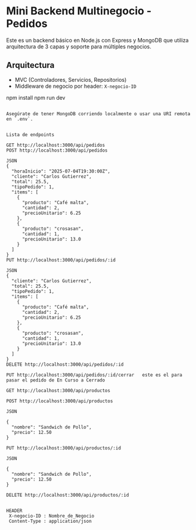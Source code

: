 # Mini Backend Multinegocio - Pedidos

Este es un backend básico en Node.js con Express y MongoDB que utiliza arquitectura de 3 capas y soporte para múltiples negocios.


## Arquitectura
- MVC (Controladores, Servicios, Repositorios)
- Middleware de negocio por header: `X-negocio-ID`


npm install
npm run dev
```

Asegúrate de tener MongoDB corriendo localmente o usar una URI remota en `.env`.


Lista de endpoints 

GET http://localhost:3000/api/pedidos
POST http://localhost:3000/api/pedidos

JSON
{
  "horaInicio": "2025-07-04T19:30:00Z",
  "cliente": "Carlos Gutierrez",
  "total": 25.5,
  "tipoPedido": 1,
  "items": [
    {
      "producto": "Café malta",
      "cantidad": 2,
      "precioUnitario": 6.25
    },
    {
      "producto": "crosasan",
      "cantidad": 1,
      "precioUnitario": 13.0
    }
  ]
}
PUT http://localhost:3000/api/pedidos/:id

JSON
{
  "cliente": "Carlos Gutierrez",
  "total": 25.5,
  "tipoPedido": 1,
  "items": [
    {
      "producto": "Café malta",
      "cantidad": 2,
      "precioUnitario": 6.25
    },
    {
      "producto": "crosasan",
      "cantidad": 1,
      "precioUnitario": 13.0
    }
  ]
}
DELETE http://localhost:3000/api/pedidos/:id

PUT http://localhost:3000/api/pedidos/:id/cerrar   este es el para pasar el pedido de En Curso a Cerrado

GET http://localhost:3000/api/productos

POST http://localhost:3000/api/productos

JSON

{
  "nombre": "Sandwich de Pollo",
  "precio": 12.50
}

PUT http://localhost:3000/api/productos/:id

JSON

{
  "nombre": "Sandwich de Pollo",
  "precio": 12.50
}

DELETE http://localhost:3000/api/productos/:id


HEADER 
 X-negocio-ID : Nombre_de_Negocio
 Content-Type : application/json
